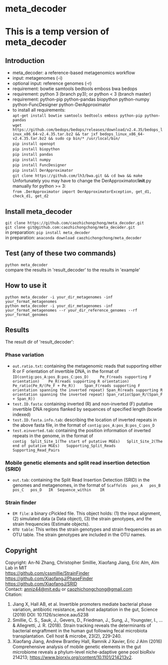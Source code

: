 # meta_decoder
# This is a temp version of meta_decoder
## Introduction
* meta_decoder: a reference-based metagenomics workflow
* input: metagenomes (-i)
* optional input: reference genomes (-r)
* requirement: bowtie samtools bedtools emboss  bwa bedops
* requirement: python 3 (branch py3); or python < 3 (branch master)
* requirement: python-pip python-pandas biopython python-numpy python-FuncDesigner python-DerApproximator
* to install all requirements:\
`apt-get install bowtie samtools bedtools emboss python-pip python-pandas`\
`wget https://github.com/bedops/bedops/releases/download/v2.4.35/bedops_linux_x86_64-v2.4.35.tar.bz2 && tar jxf bedops_linux_x86_64-v2.4.35.tar.bz2 && sudo cp bin/* /usr/local/bin/`\
`pip install openopt`\
`pip install biopython`\
`pip install pandas`\
`pip install numpy`\
`pip install FuncDesigner`\
`pip install DerApproximator`\
`git clone https://github.com/lh3/bwa.git && cd bwa && make`\
Unfortunately you may have to change the DerApproximator/__init__.py manually for python >= 3:\
`from .DerApproximator import DerApproximatorException, get_d1, check_d1, get_d2`

## Install meta_decoder
`git clone https://github.com/caozhichongchong/meta_decoder.git`\
`git clone git@github.com:caozhichongchong/meta_decoder.git`\
in preparation: `pip install meta_decoder`\
in preparation: `anaconda download caozhichongchong/meta_decoder`

## Test (any of these two commands)
`python meta_decoder`\
compare the results in 'result_decoder' to the results in 'example'

## How to use it

`python meta_decoder -i your_dir_metagenomes -inf your_format_metagenomes`\
`python meta_decoder -i your_dir_metagenomes -inf your_format_metagenomes --r your_dir_reference_genomes --rf your_format_genomes`

## Results
The result dir of 'result_decoder':
### Phase variation
* `out.ratio.txt`: containing the metagenomic reads that supporting either R or F orientation of invertible DNA, in the format of \
`ID(contig:pos_A:pos_B:pos_C:pos_D) 	Pe_F(reads supporting F orientation)	Pe_R(reads supporting R orientation)	Pe_ratio(Pe_R/(Pe_F + Pe_R))	Span_F(reads supporting F orientation spanning the inverted repeat)	Span_R(reads supporting R orientation spanning the inverted repeat)	Span_ratio(Span_R/(Span_F + Span_R))`
* `test.ID.fasta`: containing inverted (R) and non-inverted (F) putative invertible DNA regions flanked by sequences of specified length (bowtie indexed)
* `test.ID.fasta.info.tab`:  describing the location of inverted repeats in the above fasta file, in the format of `contig:pos_A:pos_B:pos_C:pos_D`
* `test.einverted.tab`:  containing the position information of inverted repeats in the genome, in the format of \
`contig  Split_Site_1(The start of putative MGEs)   Split_Site_2(The end of putative MGEs)   Supporting_Split_Reads  Supporting_Read_Pairs`
### Mobile genetic elements and split read insertion detection (SRID)
* `out.tab`:  containing the Split Read Insertion Detection (SRID) in the genomes and metagenomes, in the format of `Scaffolds  pos_A   pos_B   pos_C   pos_D   IR  Sequence_within    IR`
### Strain finder
* `EM file`:  a binary cPickled file. This object holds: (1) the input alignment, (2) simulated data (a Data object), (3) the strain genotypes, and the strain frequencies (Estimate objects).
* `OTU table`:  This writes the strain genotypes and strain frequencies as an OTU table. The strain genotypes are included in the OTU names.

## Copyright
Copyright: An-Ni Zhang, Christopher Smillie, Xiaofang Jiang, Eric Alm, Alm Lab in MIT\
https://github.com/cssmillie/StrainFinder \
https://github.com/XiaofangJ/PhaseFinder \
https://github.com/XiaofangJ/SRID \
Contact: anniz44@mit.edu or caozhichongchong@gmail.com\
Citation:
1. Jiang X, Hall AB, et al. Invertible promoters mediate bacterial phase variation, antibiotic resistance, and host adaptation in the gut, Science (2019) DOI: 10.1126/science.aau5238
2. Smillie, C. S., Sauk, J., Gevers, D., Friedman, J., Sung, J., Youngster, I., ... & Allegretti, J. R. (2018). Strain tracking reveals the determinants of bacterial engraftment in the human gut following fecal microbiota transplantation. Cell host & microbe, 23(2), 229-240.
3. Xiaofang Jiang, Andrew Brantley Hall, Ramnik J Xavier, Eric J Alm (2016) Comprehensive analysis of mobile genetic elements in the gut microbiome reveals a phylum-level niche-adaptive gene pool bioRxiv 214213; https://www.biorxiv.org/content/10.1101/214213v2.
